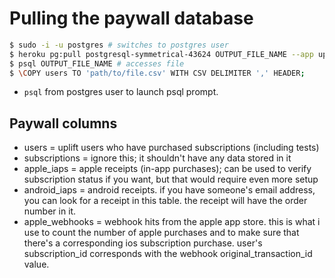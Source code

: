 # Pulling the paywall database

```bash
$ sudo -i -u postgres # switches to postgres user
$ heroku pg:pull postgresql-symmetrical-43624 OUTPUT_FILE_NAME --app uplift-paywall;
$ psql OUTPUT_FILE_NAME # accesses file
$ \COPY users TO 'path/to/file.csv' WITH CSV DELIMITER ',' HEADER;
```

* `psql` from postgres user to launch psql prompt. 

## Paywall columns
* users = uplift users who have purchased subscriptions (including tests)
* subscriptions = ignore this; it shouldn't have any data stored in it
* apple_iaps = apple receipts (in-app purchases); can be used to verify subscription status if you want, but that would require even more setup
* android_iaps = android receipts. if you have someone's email address, you can look for a receipt in this table. the receipt will have the order number in it.
* apple_webhooks = webhook hits from the apple app store. this is what i use to count the number of apple purchases and to make sure that there's a corresponding ios subscription purchase. user's subscription_id corresponds with the webhook original_transaction_id value.

